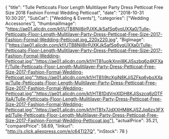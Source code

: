 {
	"title": "Tulle Petticoats Floor Length Mulitilayer Party Dress Petticoat Free Size 2018 Fashion Formal Wedding Petticoat",
	"date": "2018-10-31 10:30:20",
	"SubCat": ["Wedding & Events"],
	"categories": ["Wedding Accessories"],
	"thumbnailImage": "https://ae01.alicdn.com/kf/UTB8Njl8irPJXKJkSafSq6yqUXXa0/Tulle-Petticoats-Floor-Length-Mulitilayer-Party-Dress-Petticoat-Free-Size-2017-Fashion-Formal-Wedding-Petticoat.jpg_220x220.jpg",
	"BigImage": ["https://ae01.alicdn.com/kf/UTB8Njl8irPJXKJkSafSq6yqUXXa0/Tulle-Petticoats-Floor-Length-Mulitilayer-Party-Dress-Petticoat-Free-Size-2017-Fashion-Formal-Wedding-Petticoat.jpg","https://ae01.alicdn.com/kf/HTB1uolkXnnI8KJjSszbq6z4KFXaF/Tulle-Petticoats-Floor-Length-Mulitilayer-Party-Dress-Petticoat-Free-Size-2017-Fashion-Formal-Wedding-Petticoat.jpg","https://ae01.alicdn.com/kf/HTB1i9tcXgjN8KJjSZFkq6yboXXaw/Tulle-Petticoats-Floor-Length-Mulitilayer-Party-Dress-Petticoat-Free-Size-2017-Fashion-Formal-Wedding-Petticoat.jpg","https://ae01.alicdn.com/kf/HTB1DdVmXlDH8KJjSszcq6zDTFXaA/Tulle-Petticoats-Floor-Length-Mulitilayer-Party-Dress-Petticoat-Free-Size-2017-Fashion-Formal-Wedding-Petticoat.jpg","https://ae01.alicdn.com/kf/HTB1x7JdXXHM8KJjSZJiq6zx3FXad/Tulle-Petticoats-Floor-Length-Mulitilayer-Party-Dress-Petticoat-Free-Size-2017-Fashion-Formal-Wedding-Petticoat.jpg"],
	"actualPrice": 35.21,
	"comparePrice": 58.69,
	"linkurl": "http://s.click.aliexpress.com/e/c64TI27Q",
	"inStock": 78
}
